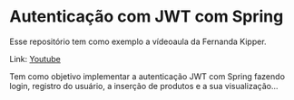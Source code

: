 # Autenticação com JWT com Spring

Esse repositório tem como exemplo a vídeoaula da Fernanda Kipper.

Link: [Youtube](https://www.youtube.com/watch?v=5w-YCcOjPD0)

Tem como objetivo implementar a autenticação JWT com Spring fazendo login, registro do usuário, a inserção de produtos e a sua visualização...
